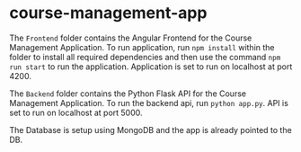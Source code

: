 # course-management-app

The `Frontend` folder contains the Angular Frontend for the Course Management Application. To run application, run `npm install` within the folder to install all required dependencies and then use the command `npm run start` to run the application. Application is set to run on localhost at port 4200.

The `Backend` folder contains the Python Flask API for the Course Management Application. To run the backend api, run `python app.py`. API is set to run on localhost at port 5000.

The Database is setup using MongoDB and the app is already pointed to the DB.
